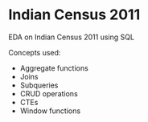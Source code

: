 # Indian Census 2011

EDA on Indian Census 2011 using SQL

Concepts used:
- Aggregate functions
- Joins
- Subqueries
- CRUD operations
- CTEs
- Window functions